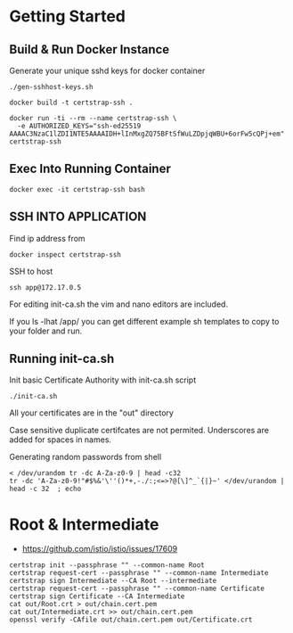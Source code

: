 # Getting Started

## Build & Run Docker Instance

Generate your unique sshd keys for docker container
```
./gen-sshhost-keys.sh
```

```
docker build -t certstrap-ssh .
```

```
docker run -ti --rm --name certstrap-ssh \
  -e AUTHORIZED_KEYS="ssh-ed25519 AAAAC3NzaC1lZDI1NTE5AAAAIDH+lInMxgZQ75BFtSfWuLZDpjqWBU+6orFw5cQPj+em" certstrap-ssh
```

## Exec Into Running Container
```
docker exec -it certstrap-ssh bash
```

## SSH INTO APPLICATION

Find ip address from
```
docker inspect certstrap-ssh
```

SSH to host
```
ssh app@172.17.0.5
```

For editing init-ca.sh the vim and nano editors are included.

If you ls -lhat /app/ you can get different example sh templates to copy to your folder and run.


## Running init-ca.sh
Init basic Certificate Authority with init-ca.sh script
```
./init-ca.sh
```

All your certificates are in the "out" directory

Case sensitive duplicate certifcates are not permited. Underscores are added for spaces in names.

Generating random passwords from shell
```
< /dev/urandom tr -dc A-Za-z0-9 | head -c32
tr -dc 'A-Za-z0-9!"#$%&'\''()*+,-./:;<=>?@[\]^_`{|}~' </dev/urandom | head -c 32  ; echo
```






# Root & Intermediate
- https://github.com/istio/istio/issues/17609
```
certstrap init --passphrase "" --common-name Root
certstrap request-cert --passphrase "" --common-name Intermediate
certstrap sign Intermediate --CA Root --intermediate
certstrap request-cert --passphrase "" --common-name Certificate
certstrap sign Certificate --CA Intermediate
cat out/Root.crt > out/chain.cert.pem
cat out/Intermediate.crt >> out/chain.cert.pem
openssl verify -CAfile out/chain.cert.pem out/Certificate.crt
```
